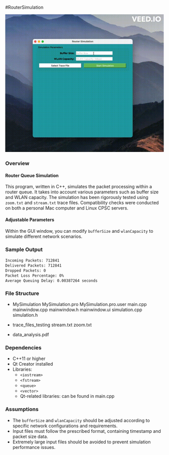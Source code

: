 #RouterSimulation

![GUI](https://github.com/Mmahtab10/RouterSimulation/blob/main/Screen%20Recording%202024-02-24%20at%206.gif)

### Overview

#### Router Queue Simulation

This program, written in C++, simulates the packet processing within a router queue. It takes into account various parameters such as buffer size and WLAN capacity. The simulation has been rigorously tested using `zoom.txt` and `stream.txt` trace files. Compatibility checks were conducted on both a personal Mac computer and Linux CPSC servers.

#### Adjustable Parameters

Within the GUI window, you can modify `bufferSize` and `wlanCapacity` to simulate different network scenarios.

### Sample Output

```
Incoming Packets: 712841
Delivered Packets: 712841
Dropped Packets: 0
Packet Loss Percentage: 0%
Average Queuing Delay: 0.00387264 seconds
```

### File Structure

- MySimulation
    MySimulation.pro
    MySimulation.pro.user
    main.cpp
    mainwindow.cpp
    mainwindow.h
    mainwindow.ui
    simulation.cpp
    simulation.h
  
- trace_files_testing
    stream.txt
    zoom.txt
  
- data_analysis.pdf
  
### Dependencies

- C++11 or higher
- Qt Creator installed
- Libraries:
  - `<iostream>`
  - `<fstream>`
  - `<queue>`
  - `<vector>`
  - Qt-related libraries: can be found in main.cpp 

### Assumptions

- The `bufferSize` and `wlanCapacity` should be adjusted according to specific network configurations and requirements.
- Input files must follow the prescribed format, containing timestamp and packet size data.
- Extremely large input files should be avoided to prevent simulation performance issues.


